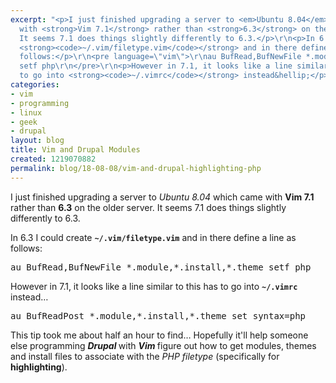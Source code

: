 ```yaml
---
excerpt: "<p>I just finished upgrading a server to <em>Ubuntu 8.04</em> which came
  with <strong>Vim 7.1</strong> rather than <strong>6.3</strong> on the older server.
  It seems 7.1 does things slightly differently to 6.3.</p>\r\n<p>In 6.3 I could create
  <strong><code>~/.vim/filetype.vim</code></strong> and in there define a line as
  follows:</p>\r\n<pre language=\"vim\">\r\nau BufRead,BufNewFile *.module,*.install,*.theme
  setf php\r\n</pre>\r\n<p>However in 7.1, it looks like a line similar to this has
  to go into <strong><code>~/.vimrc</code></strong> instead&hellip;</p>"
categories:
- vim
- programming
- linux
- geek
- drupal
layout: blog
title: Vim and Drupal Modules
created: 1219070882
permalink: blog/18-08-08/vim-and-drupal-highlighting-php
---
```

<p>I just finished upgrading a server to <em>Ubuntu 8.04</em> which came with <strong>Vim 7.1</strong> rather than <strong>6.3</strong> on the older server. It seems 7.1 does things slightly differently to 6.3.</p>
<p>In 6.3 I could create <strong><code>~/.vim/filetype.vim</code></strong> and in there define a line as follows:</p>
<pre language="vim">
au BufRead,BufNewFile *.module,*.install,*.theme setf php
</pre>
<p>However in 7.1, it looks like a line similar to this has to go into <strong><code>~/.vimrc</code></strong> instead&hellip;</p>
<pre language="vim">
au BufReadPost *.module,*.install,*.theme set syntax=php
</pre>
<p>This tip took me about half an hour to find&hellip; Hopefully it'll help someone else programming <em><strong>Drupal </strong></em>with <em><strong>Vim </strong></em>figure out how to get modules, themes and install files to associate with the <em>PHP&nbsp;filetype</em> (specifically for <strong>highlighting</strong>).</p>

